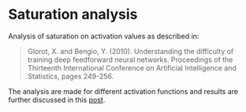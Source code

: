 # Saturation analysis

Analysis of saturation on activation values as described in:

> Glorot, X. and Bengio, Y. (2010). Understanding the difficulty of training deep feedforward neural networks. Proceedings of the Thirteenth International Conference on Artificial Intelligence and Statistics, pages 249-256.

The analysis are made for different activation functions and results are further discussed in this [post](https://artur-deluca.github.io/post/saturation/).

